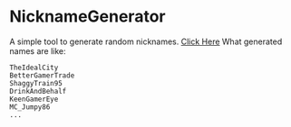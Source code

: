 # NicknameGenerator
A simple tool to generate random nicknames. [Click Here](https://travindreek.github.io/NicknameGenerator/index.html)
What generated names are like:
```
TheIdealCity
BetterGamerTrade
ShaggyTrain95
DrinkAndBehalf
KeenGamerEye
MC_Jumpy86
...
```
